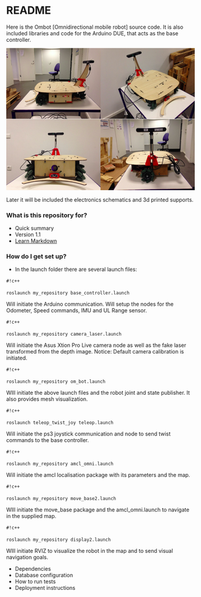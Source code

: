 # README #

Here is the Ombot [Omnidirectional mobile robot] source code. It is also included libraries and code for the Arduino DUE, that acts as the base controller. 

![Screenshot](Ombot.png)

Later it will be included the electronics schematics and 3d printed supports. 

### What is this repository for? ###

* Quick summary
* Version 1.1
* [Learn Markdown](https://bitbucket.org/tutorials/markdowndemo)

### How do I get set up? ###

* In the launch folder there are several launch files:
  
```
#!c++

roslaunch my_repository base_controller.launch
```
Will initiate the Arduino communication. Will setup the nodes for the Odometer, Speed commands, IMU and UL Range sensor. 

```
#!c++

roslaunch my_repository camera_laser.launch
```
Will initiate the Asus Xtion Pro Live camera node as well as the fake laser transformed from the depth image. Notice: Default camera calibration is initiated. 

```
#!c++

roslaunch my_repository om_bot.launch
```
WIll initiate the above launch files and the robot joint and state publisher. It also provides mesh visualization. 

```
#!c++

roslaunch teleop_twist_joy teleop.launch
```
Will initiate the ps3 joystick communication and node to send twist commands to the base controller. 

```
#!c++

roslaunch my_repository amcl_omni.launch
```
Will initiate the amcl localisation package with its parameters and the map. 

```
#!c++

roslaunch my_repository move_base2.launch
```

WIll initiate the move_base package and the amcl_omni.launch to navigate in the supplied map.

```
#!c++

roslaunch my_repository display2.launch
```
WIll initiate RVIZ to visualize the robot in the map and to send visual navigation goals. 

* Dependencies
* Database configuration
* How to run tests
* Deployment instructions

